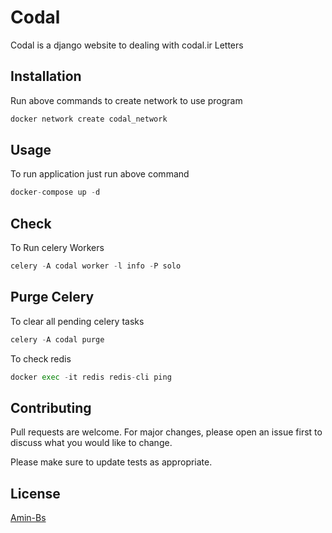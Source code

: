 # Codal

Codal is a django website to dealing with codal.ir Letters

## Installation

Run above commands to create network to use program

```bash
docker network create codal_network
```

## Usage
To run application just run above command
```python
docker-compose up -d
```

## Check
To Run celery Workers
```python
celery -A codal worker -l info -P solo
```

## Purge Celery
To clear all pending celery tasks
```python
celery -A codal purge
```

To check redis
```python
docker exec -it redis redis-cli ping
```

## Contributing
Pull requests are welcome. For major changes, please open an issue first to discuss what you would like to change.

Please make sure to update tests as appropriate.

## License
[Amin-Bs](https://choosealicense.com/licenses/mit/)